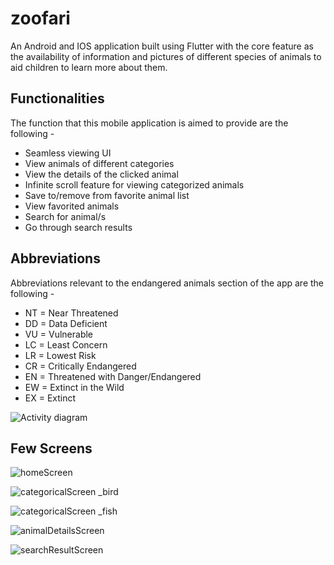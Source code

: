 # zoofari

An Android and IOS application built using Flutter with the core feature as the availability of information and pictures of different species of animals to aid children to learn more about them.

## Functionalities

The function that this mobile application is aimed to provide are the following -
- Seamless viewing UI
- View animals of different categories
- View the details of the clicked animal
- Infinite scroll feature for viewing categorized animals
- Save to/remove from favorite animal list 
- View favorited animals
- Search for animal/s
- Go through search results

## Abbreviations

Abbreviations relevant to the endangered animals section of the app are the following -
- NT = Near Threatened
- DD = Data Deficient
- VU = Vulnerable
- LC = Least Concern
- LR = Lowest Risk
- CR = Critically Endangered
- EN = Threatened with Danger/Endangered
- EW = Extinct in the Wild
- EX = Extinct

![Activity diagram](Assets/Activity_diagram.png#gh-light-mode-only)

## Few Screens

![homeScreen](Assets/home_screen_with_menu_view.png)

![categoricalScreen _bird](Assets/categorical_birds.png)

![categoricalScreen _fish](Assets/categorical_fish.png)

![animalDetailsScreen](Assets/animal_details.png)

![searchResultScreen](Assets/search_result.png)
